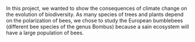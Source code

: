 In this project, we wanted to show the consequences of climate change on the evolution of biodiversity. As many species of trees and plants depend on the polarization of bees, we chose to study the European bumblebees (different bee species of the genus Bombus) because a sain ecosystem will have a large population of bees.